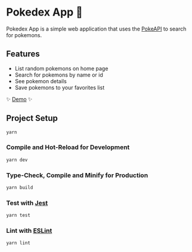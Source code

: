 # Pokedex App 👾

Pokedex App is a simple web application that uses the [PokeAPI](https://pokeapi.co/) to search for pokemons.

## Features

- List random pokemons on home page
- Search for pokemons by name or id
- See pokemon details
- Save pokemons to your favorites list

✨ [Demo](https://https://pokedexali.netlify.app/) ✨

## Project Setup

```sh
yarn
```

### Compile and Hot-Reload for Development

```sh
yarn dev
```

### Type-Check, Compile and Minify for Production

```sh
yarn build
```

### Test with [Jest](https://jestjs.io/)

```sh
yarn test
```

### Lint with [ESLint](https://eslint.org/)

```sh
yarn lint
```
